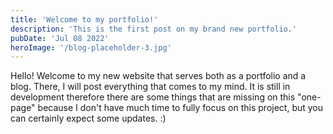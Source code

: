 ```yaml
---
title: 'Welcome to my portfolio!'
description: 'This is the first post on my brand new portfolio.'
pubDate: 'Jul 08 2022'
heroImage: '/blog-placeholder-3.jpg'
---
```


Hello! Welcome to my new website that serves both as a portfolio and a blog. There, I will post everything that comes to my mind. It is still in development therefore there are some things that are missing on this "one-page" because I don't have much time to fully focus on this project, but you can certainly expect some updates. :)